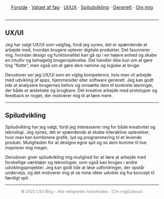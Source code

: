 <nav style="text-align:center; font-size:1.1em; margin-bottom:2em;">
  <a href="/csoblog">Forside</a> ·
  <a href="/csoblog/hvorfor">Valget af fag</a> ·
  <a href="/csoblog/postsui/">UI/UX</a> ·
  <a href="/csoblog/postssu/">Spiludvikling</a> ·
  <a href="/csoblog/posts/">Generelt</a> ·
  <a href="/csoblog/about">Om mig</a>
</nav>

---

## UX/UI
Jeg har valgt UX/UI som valgfag, fordi jeg synes, det er spændende at arbejde med, hvordan brugere oplever digitale produkter. Det fascinerer mig, hvordan design og funktionalitet kan gå op i en højere enhed og skabe en intuitiv og behagelig brugeroplevelse. Det handler ikke kun om at gøre ting "flotte", men også om at gøre dem nemme og logiske at bruge.

Derudover ser jeg UX/UI som en vigtig kompetence, hvis man vil arbejde med udvikling af apps, hjemmesider eller software generelt. Jeg kan godt lide at analysere brugernes behov og omsætte dem til konkrete løsninger, der både er æstetiske og brugbare. Det kreative arbejde med prototyper og feedback er noget, der motiverer mig til at lære mere.

---

## Spiludvikling
Spiludvikling har jeg valgt, fordi jeg interesserer mig for både kreativitet og teknologi. Jeg synes, det er spændende at skabe interaktive oplevelser, hvor man kan kombinere grafik, lyd og programmering til et levende produkt. Muligheden for at designe egne spil og se dem komme til live inspirerer mig meget.

Derudover giver spiludvikling mig mulighed for at lære at arbejde med forskellige værktøjer og teknologier, som også kan bruges i andre udviklingsprojekter. Jeg kan godt lide at løse udfordringer, der opstår undervejs, og det motiverer mig at se mine idéer udvikle sig fra koncept til færdigt spil.

---

<footer style="text-align:center; font-size:0.9em; color:gray;">  
© 2025 CSO Blog – Alle rettigheder forbeholdes · [Om mig](/about)  
</footer>

